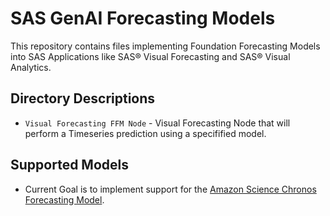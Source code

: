 # SAS GenAI Forecasting Models

This repository contains files implementing Foundation Forecasting Models into SAS Applications like SAS® Visual Forecasting and SAS® Visual Analytics.

## Directory Descriptions

* `Visual Forecasting FFM Node` - Visual Forecasting Node that will perform a Timeseries prediction using a specifified model.

## Supported Models

* Current Goal is to implement support for the [Amazon Science Chronos Forecasting Model](https://github.com/amazon-science/chronos-forecasting).
